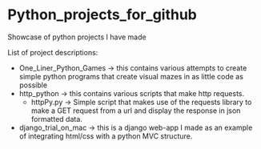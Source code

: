 # Python_projects_for_github
Showcase of python projects I have made

List of project descriptions:

- One_Liner_Python_Games -> this contains various attempts to create 
  simple python programs that create visual mazes in as little code as possible
- http_python -> this contains various scripts that make http requests.
  - httpPy.py -> Simple script that makes use of the requests library to make a GET request from a url and display the response     in json formatted data. 
- django_trial_on_mac -> this is a django web-app I made as an example of integrating html/css with a python MVC structure.
